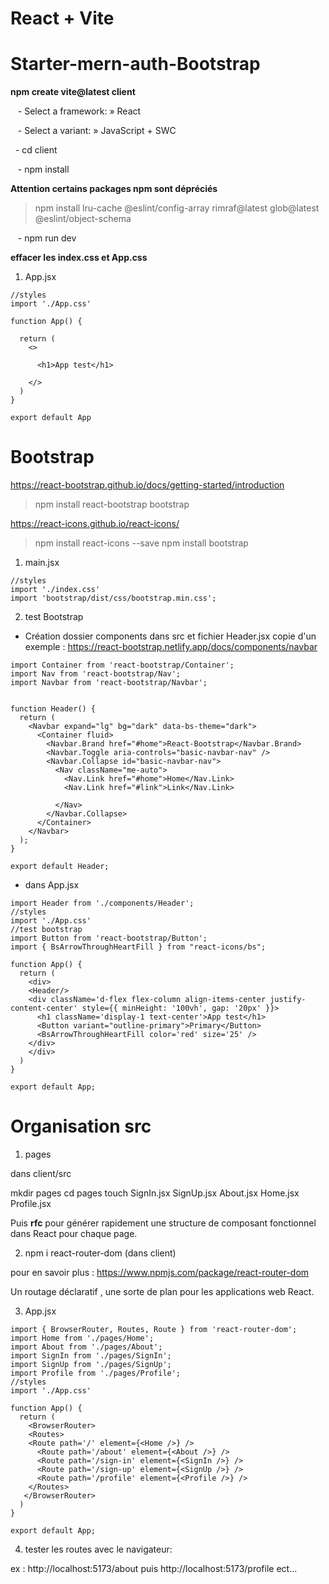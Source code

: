 # React + Vite

# Starter-mern-auth-Bootstrap

**npm create vite@latest client**

   - Select a framework: » React

   - Select a variant: » JavaScript + SWC

  - cd client

   - npm install

**Attention certains packages npm sont dépréciés**

> npm install lru-cache @eslint/config-array rimraf@latest glob@latest @eslint/object-schema

   - npm run dev

**effacer les index.css et App.css**

1. App.jsx

````
//styles
import './App.css'

function App() {

  return (
    <>
  
      <h1>App test</h1>
     
    </>
  )
}

export default App
````

# Bootstrap

https://react-bootstrap.github.io/docs/getting-started/introduction

> npm install react-bootstrap bootstrap

https://react-icons.github.io/react-icons/

> npm install react-icons --save
> npm install bootstrap

1. main.jsx

````
//styles
import './index.css'
import 'bootstrap/dist/css/bootstrap.min.css';
````

2. test Bootstrap

- Création dossier components dans src et fichier Header.jsx
copie d'un exemple : https://react-bootstrap.netlify.app/docs/components/navbar

````
import Container from 'react-bootstrap/Container';
import Nav from 'react-bootstrap/Nav';
import Navbar from 'react-bootstrap/Navbar';


function Header() {
  return (
    <Navbar expand="lg" bg="dark" data-bs-theme="dark">
      <Container fluid>
        <Navbar.Brand href="#home">React-Bootstrap</Navbar.Brand>
        <Navbar.Toggle aria-controls="basic-navbar-nav" />
        <Navbar.Collapse id="basic-navbar-nav">
          <Nav className="me-auto">
            <Nav.Link href="#home">Home</Nav.Link>
            <Nav.Link href="#link">Link</Nav.Link>

          </Nav>
        </Navbar.Collapse>
      </Container>
    </Navbar>
  );
}

export default Header;
````


- dans App.jsx

````
import Header from './components/Header';
//styles
import './App.css'
//test bootstrap
import Button from 'react-bootstrap/Button';
import { BsArrowThroughHeartFill } from "react-icons/bs";

function App() {
  return (
    <div>
    <Header/>
    <div className='d-flex flex-column align-items-center justify-content-center' style={{ minHeight: '100vh', gap: '20px' }}>
      <h1 className='display-1 text-center'>App test</h1>
      <Button variant="outline-primary">Primary</Button>
      <BsArrowThroughHeartFill color='red' size='25' />
    </div>
    </div>
  )
}

export default App;
````

# Organisation src

1. pages

dans client/src

mkdir pages
cd pages
touch SignIn.jsx SignUp.jsx About.jsx Home.jsx Profile.jsx

Puis **rfc** pour générer rapidement une structure de composant fonctionnel dans React pour chaque page.


2. npm i react-router-dom (dans client)

pour en savoir plus : https://www.npmjs.com/package/react-router-dom

Un routage déclaratif , une sorte de plan pour les applications web React.

3. App.jsx

````
import { BrowserRouter, Routes, Route } from 'react-router-dom';
import Home from './pages/Home';
import About from './pages/About';
import SignIn from './pages/SignIn';
import SignUp from './pages/SignUp';
import Profile from './pages/Profile';
//styles
import './App.css'

function App() {
  return (
    <BrowserRouter>
    <Routes>
    <Route path='/' element={<Home />} />
      <Route path='/about' element={<About />} />
      <Route path='/sign-in' element={<SignIn />} />
      <Route path='/sign-up' element={<SignUp />} />
      <Route path='/profile' element={<Profile />} />
    </Routes>
   </BrowserRouter>
  )
}

export default App;
````

4. tester les routes avec le navigateur:

ex :
http://localhost:5173/about puis 
http://localhost:5173/profile ect...

